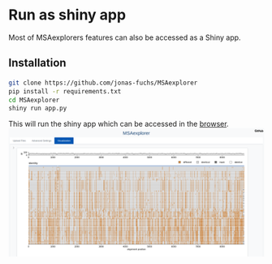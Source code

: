 # Run as shiny app

Most of MSAexplorers features can also be accessed as a Shiny app.

## Installation

```bash
git clone https://github.com/jonas-fuchs/MSAexplorer
pip install -r requirements.txt
cd MSAexplorer
shiny run app.py
```

This will run the shiny app which can be accessed in the [browser](http://127.0.0.1:8000).
![shiny app](../docs/shiny-app.png)